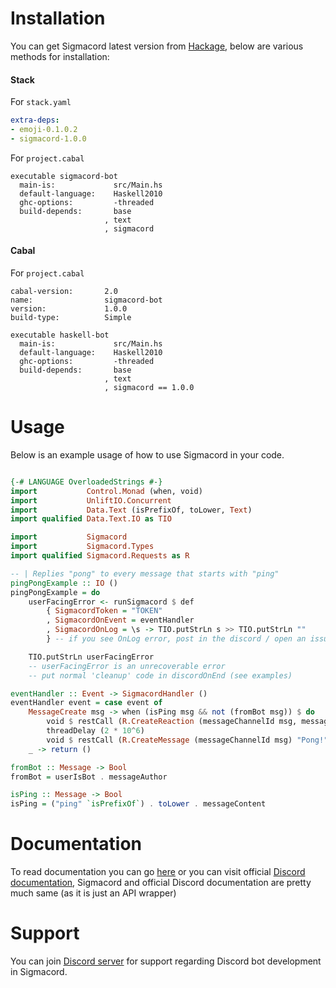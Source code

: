 # Installation

You can get Sigmacord latest version from [Hackage](https://hackage.haskell.org/package/sigmacord), below are various methods for installation:

#### Stack

For `stack.yaml`

```yaml
extra-deps:
- emoji-0.1.0.2
- sigmacord-1.0.0
```

For `project.cabal`

```cabal
executable sigmacord-bot
  main-is:             src/Main.hs
  default-language:    Haskell2010
  ghc-options:         -threaded
  build-depends:       base
                     , text
                     , sigmacord
```

#### Cabal

For `project.cabal`

```cabal
cabal-version:       2.0
name:                sigmacord-bot
version:             1.0.0
build-type:          Simple

executable haskell-bot
  main-is:             src/Main.hs
  default-language:    Haskell2010
  ghc-options:         -threaded
  build-depends:       base
                     , text
                     , sigmacord == 1.0.0
```

# Usage

Below is an example usage of how to use Sigmacord in your code.

```haskell

{-# LANGUAGE OverloadedStrings #-}  
import           Control.Monad (when, void)
import           UnliftIO.Concurrent
import           Data.Text (isPrefixOf, toLower, Text)
import qualified Data.Text.IO as TIO

import           Sigmacord
import           Sigmacord.Types
import qualified Sigmacord.Requests as R

-- | Replies "pong" to every message that starts with "ping"
pingPongExample :: IO ()
pingPongExample = do
    userFacingError <- runSigmacord $ def
        { SigmacordToken = "TOKEN"
        , SigmacordOnEvent = eventHandler
        , SigmacordOnLog = \s -> TIO.putStrLn s >> TIO.putStrLn ""
        } -- if you see OnLog error, post in the discord / open an issue

    TIO.putStrLn userFacingError
    -- userFacingError is an unrecoverable error
    -- put normal 'cleanup' code in discordOnEnd (see examples)

eventHandler :: Event -> SigmacordHandler ()
eventHandler event = case event of
    MessageCreate msg -> when (isPing msg && not (fromBot msg)) $ do
        void $ restCall (R.CreateReaction (messageChannelId msg, messageId msg) "eyes")
        threadDelay (2 * 10^6)
        void $ restCall (R.CreateMessage (messageChannelId msg) "Pong!")
    _ -> return ()

fromBot :: Message -> Bool
fromBot = userIsBot . messageAuthor

isPing :: Message -> Bool
isPing = ("ping" `isPrefixOf`) . toLower . messageContent
```

# Documentation

To read documentation you can go [here](https://enginestein.github.io/Sigmacord) or you can visit official [Discord documentation](https://discord.com/developers/docs/intro), Sigmacord and official Discord documentation are pretty much same (as it is just an API wrapper)

# Support

You can join [Discord server](https://discord.gg/GMeBhcvcq7) for support regarding Discord bot development in Sigmacord.
